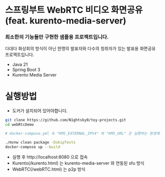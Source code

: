 # 스프링부트 WebRTC 비디오 화면공유 (feat. kurento-media-server)

### 최소한의 기능들만 구현한 샘플용 프로젝트입니다.
다대다 화상회의 방식이 아닌 한명의 발표자와 다수의 청취자가 있는 발표용 화면공유 프로젝트입니다.

* Java 21
* Spring Boot 3
* Kurento Media Server

# 실행방법

* 도커가 설치되어 있어야합니다.

``` bash
git clone https://github.com/N1ghtsky0/toy-projects.git
cd webRtcDemo

# docker-compose.yml 속 "KMS_EXTERNAL_IPV4" 와 "KMS_URL" 은 실행하는 환경에 맞춰서 수정해야합니다.

./mvnw clean package -DskipTests
docker-compose up --build
```

* 실행 후 http://localhost:8080 으로 접속
* Kurento(/kurento.html) 는 kurento-media-server 와 연동된 sfu 방식
* WebRTC(/webRTC.html) 는 p2p 방식